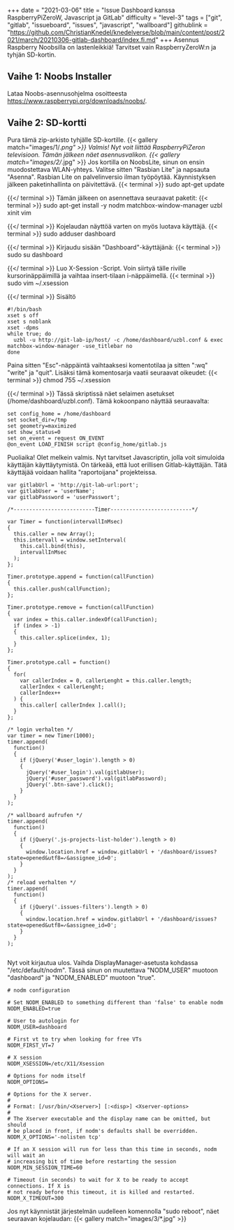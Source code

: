 +++
date = "2021-03-06"
title = "Issue Dashboard kanssa RaspberryPiZeroW, Javascript ja GitLab"
difficulty = "level-3"
tags = ["git", "gitlab", "issueboard", "issues", "javascript", "wallboard"]
githublink = "https://github.com/ChristianKnedel/knedelverse/blob/main/content/post/2021/march/20210306-gitlab-dashboard/index.fi.md"
+++
Asennus Raspberry Noobsilla on lastenleikkiä! Tarvitset vain RaspberryZeroW:n ja tyhjän SD-kortin.
## Vaihe 1: Noobs Installer
Lataa Noobs-asennusohjelma osoitteesta https://www.raspberrypi.org/downloads/noobs/.
## Vaihe 2: SD-kortti
Pura tämä zip-arkisto tyhjälle SD-kortille.
{{< gallery match="images/1/*.png" >}}
Valmis! Nyt voit liittää RaspberryPiZeron televisioon. Tämän jälkeen näet asennusvalikon.
{{< gallery match="images/2/*.jpg" >}}
Jos kortilla on NoobsLite, sinun on ensin muodostettava WLAN-yhteys. Valitse sitten "Rasbian Lite" ja napsauta "Asenna". Rasbian Lite on palvelinversio ilman työpöytää. Käynnistyksen jälkeen paketinhallinta on päivitettävä.
{{< terminal >}}
sudo apt-get update

{{</ terminal >}}
Tämän jälkeen on asennettava seuraavat paketit:
{{< terminal >}}
sudo apt-get install -y nodm matchbox-window-manager uzbl xinit vim

{{</ terminal >}}
Kojelaudan näyttöä varten on myös luotava käyttäjä.
{{< terminal >}}
sudo adduser dashboard

{{</ terminal >}}
Kirjaudu sisään "Dashboard"-käyttäjänä:
{{< terminal >}}
sudo su dashboard

{{</ terminal >}}
Luo X-Session -Script. Voin siirtyä tälle riville kursorinäppäimillä ja vaihtaa insert-tilaan i-näppäimellä.
{{< terminal >}}
sudo vim ~/.xsession

{{</ terminal >}}
Sisältö
```
#!/bin/bash 
xset s off 
xset s noblank 
xset -dpms 
while true; do 
  uzbl -u http://git-lab-ip/host/ -c /home/dashboard/uzbl.conf & exec matchbox-window-manager -use_titlebar no
done

```
Paina sitten "Esc"-näppäintä vaihtaaksesi komentotilaa ja sitten ":wq" "write" ja "quit". Lisäksi tämä komentosarja vaatii seuraavat oikeudet:
{{< terminal >}}
chmod 755 ~/.xsession

{{</ terminal >}}
Tässä skriptissä näet selaimen asetukset (/home/dashboard/uzbl.conf). Tämä kokoonpano näyttää seuraavalta:
```
set config_home = /home/dashboard 
set socket_dir=/tmp 
set geometry=maximized 
set show_status=0 
set on_event = request ON_EVENT 
@on_event LOAD_FINISH script @config_home/gitlab.js

```
Puoliaika! Olet melkein valmis. Nyt tarvitset Javascriptin, jolla voit simuloida käyttäjän käyttäytymistä. On tärkeää, että luot erillisen Gitlab-käyttäjän. Tätä käyttäjää voidaan hallita "raportoijana" projekteissa.
```
var gitlabUrl = 'http://git-lab-url:port';
var gitlabUser = 'userName';
var gitlabPassword = 'userPasswort';

/*--------------------------Timer--------------------------*/

var Timer = function(intervallInMsec)
{
  this.caller = new Array();
  this.intervall = window.setInterval(
    this.call.bind(this),
    intervallInMsec
  );
};

Timer.prototype.append = function(callFunction)
{
  this.caller.push(callFunction);
};

Timer.prototype.remove = function(callFunction)
{
  var index = this.caller.indexOf(callFunction);
  if (index > -1) 
  {
    this.caller.splice(index, 1);
  }
};

Timer.prototype.call = function()
{
  for(
    var callerIndex = 0, callerLenght = this.caller.length;
    callerIndex < callerLenght;
    callerIndex++
  ) {
    this.caller[ callerIndex ].call();
  }
};

/* login verhalten */
var timer = new Timer(1000);
timer.append(
  function()
  {
    if (jQuery('#user_login').length > 0)
    {
      jQuery('#user_login').val(gitlabUser);
      jQuery('#user_password').val(gitlabPassword);
      jQuery('.btn-save').click();
    }
  }
);

/* wallboard aufrufen */
timer.append(
  function()
  {
    if (jQuery('.js-projects-list-holder').length > 0)
    {
      window.location.href = window.gitlabUrl + '/dashboard/issues?state=opened&utf8=✓&assignee_id=0';
    }
  }
);
/* reload verhalten */
timer.append(
  function()
  {
    if (jQuery('.issues-filters').length > 0)
    {
      window.location.href = window.gitlabUrl + '/dashboard/issues?state=opened&utf8=✓&assignee_id=0';
    }
  }
);


```
Nyt voit kirjautua ulos. Vaihda DisplayManager-asetusta kohdassa "/etc/default/nodm". Tässä sinun on muutettava "NODM_USER" muotoon "dashboard" ja "NODM_ENABLED" muotoon "true".
```
# nodm configuration

# Set NODM_ENABLED to something different than 'false' to enable nodm
NODM_ENABLED=true

# User to autologin for
NODM_USER=dashboard

# First vt to try when looking for free VTs
NODM_FIRST_VT=7

# X session
NODM_XSESSION=/etc/X11/Xsession

# Options for nodm itself
NODM_OPTIONS=

# Options for the X server.
#
# Format: [/usr/bin/<Xserver>] [:<disp>] <Xserver-options>
#
# The Xserver executable and the display name can be omitted, but should
# be placed in front, if nodm's defaults shall be overridden.
NODM_X_OPTIONS='-nolisten tcp'

# If an X session will run for less than this time in seconds, nodm will wait an
# increasing bit of time before restarting the session
NODM_MIN_SESSION_TIME=60

# Timeout (in seconds) to wait for X to be ready to accept connections. If X is
# not ready before this timeout, it is killed and restarted.
NODM_X_TIMEOUT=300

```
Jos nyt käynnistät järjestelmän uudelleen komennolla "sudo reboot", näet seuraavan kojelaudan:
{{< gallery match="images/3/*.jpg" >}}
